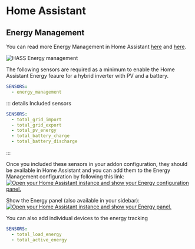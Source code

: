 # Home Assistant

## Energy Management

You can read more Energy Management in Home Assistant [here](https://www.home-assistant.io/blog/2021/08/04/home-energy-management/) and [here](https://www.home-assistant.io/docs/energy/).

![HASS Energy management](https://github.com/maslyankov/sunsynk/raw/main/images/energy.png)

The following sensors are required as a minimum to enable the Home Assistant Energy feaure for a hybrid inverter with PV and a battery.

```yaml
SENSORS:
  - energy_management
```

::: details Included sensors

```yaml
SENSORS:
  - total_grid_import
  - total_grid_export
  - total_pv_energy
  - total_battery_charge
  - total_battery_discharge
```

:::

Once you included these sensors in your addon configuration, they should be available in Home Assistant and you can add them to the Energy Management configuration by following this link:
[![Open your Home Assistant instance and show your Energy configuration panel.](https://my.home-assistant.io/badges/config_energy.svg)](https://my.home-assistant.io/redirect/config_energy/)

Show the Energy panel (also available in your sidebar): [![Open your Home Assistant instance and show your Energy panel.](https://my.home-assistant.io/badges/energy.svg)](https://my.home-assistant.io/redirect/energy/)

You can also add individual devices to the energy tracking

```yaml
SENSORS:
  - total_load_energy
  - total_active_energy
```
